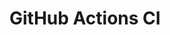 # GitHub Actions CI





























































































































































































































































































































































































































































































































































































































































